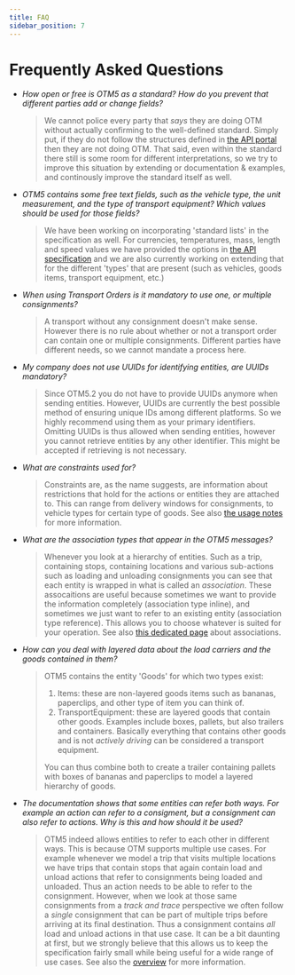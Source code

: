 ```yaml
---
title: FAQ
sidebar_position: 7
---
```


Frequently Asked Questions
==========================


* _How open or free is OTM5 as a standard? How do you prevent that different parties add or change fields?_
  
  > We cannot police every party that _says_ they are doing OTM without actually confirming to the well-defined standard. Simply put, if
  they do not follow the structures defined in [the API portal](/api) then they are not doing OTM. That said,
  even within the standard there still is some room for different interpretations, so we try to improve this situation by extending or
  documentation & examples, and continously improve the standard itself as well.

* _OTM5 contains some free text fields, such as the vehicle type, the unit measurement, and the type of transport equipment? Which values
  should be used for those fields?_

  > We have been working on incorporating 'standard lists' in the specification as well. For currencies, temperatures, mass, length and
  speed values we have provided the options in [the API specification](/api) and we are also currently working
  on extending that for the different 'types' that are present (such as vehicles, goods items, transport equipment, etc.)


* _When using Transport Orders is it mandatory to use one, or multiple consignments?_

  > A transport without any consignment doesn't make sense. However there is no rule about whether or not a transport order can contain one or
  multiple consignments. Different parties have different needs, so we cannot mandate a process here.

* _My company does not use UUIDs for identifying entities, are UUIDs mandatory?_

  > Since OTM5.2 you do not have to provide UUIDs anymore when sending entities. However, UUIDs are currently the best possible method of
  ensuring unique IDs among different platforms. So we highly recommend using them as your primary identifiers. Omitting UUIDs is thus
  allowed when sending entities, however you cannot retrieve entities by any other identifier. This might be accepted if retrieving is
  not necessary.

* _What are constraints used for?_
  
  > Constraints are, as the name suggests, are information about restrictions that hold for the actions or entities they are attached to.
  This can range from delivery windows for consignments, to vehicle types for certain type of goods. See also [the usage notes](./usage_notes/adding_constraints) for more information. 

* _What are the association types that appear in the OTM5 messages?_

  > Whenever you look at a hierarchy of entities. Such as a trip, containing stops, containing locations and various sub-actions such as loading and unloading
  consignments you can see that each entity is wrapped in what is called an _association_. These assocaitions are useful because sometimes we want to provide
  the information completely (association type inline), and sometimes we just want to refer to an existing entity (association type reference). This allows you
  to choose whatever is suited for your operation. See also [this dedicated page](./Fundamentals/associations) about
  associations.

* _How can you deal with layered data about the load carriers and the goods contained in them?_

  > OTM5 contains the entity 'Goods' for which two types exist:
  > 1. Items: these are non-layered goods items such as bananas, paperclips, and other type of item you can think of.
  > 2. TransportEquipment: these are layered goods that contain other goods. Examples include boxes, pallets, but also trailers and containers. Basically
  > everything that contains other goods and is not _actively driving_ can be considered a transport equipment.
  >
  > You can thus combine both to create a trailer containing pallets with boxes of bananas and paperclips to model a layered hierarchy of goods.

* _The documentation shows that some entities can refer both ways. For example an action can refer to a consigment, but a consignment can
  also refer to actions. Why is this and how should it be used?_

  > OTM5 indeed allows entities to refer to each other in different ways. This is because OTM supports multiple use cases. For example whenever
  we model a trip that visits multiple locations we have trips that contain stops that again contain load and unload actions that refer to consignments
  being loaded and unloaded. Thus an action needs to be able to refer to the consignment. However, when we look at those same consignments from
  a _track and trace_ perspective we often follow a _single_ consignment that can be part of multiple trips before arriving at its final destination. Thus
  a consignment contains _all_ load and unload actions in that use case. It can be a bit daunting at first, but we strongly believe that this allows us to
  keep the specification fairly small while being useful for a wide range of use cases. See also the [overview](./Fundamentals/fundamentals) for more information.
